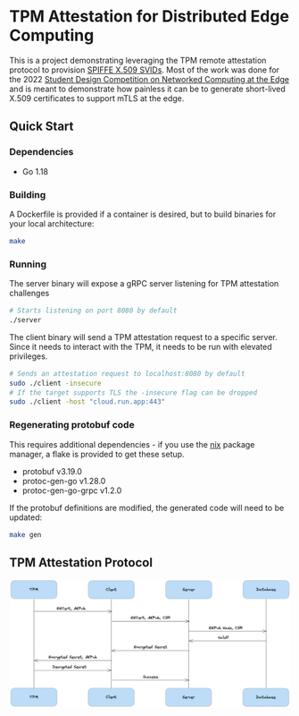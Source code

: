 # TPM Attestation for Distributed Edge Computing

This is a project demonstrating leveraging the TPM remote attestation protocol to provision [SPIFFE X.509 SVIDs](https://spiffe.io/docs/latest/spiffe-about/spiffe-concepts/). Most of the work was done for the 2022 [Student Design Competition on Networked Computing at the Edge](https://smile-sdsu.github.io/cps_iot22/) and is meant to demonstrate how painless it can be to generate short-lived X.509 certificates to support mTLS at the edge.

## Quick Start

### Dependencies

* Go 1.18

### Building

A Dockerfile is provided if a container is desired, but to build binaries for your local architecture:

```bash
make
```

### Running

The server binary will expose a gRPC server listening for TPM attestation challenges

```bash
# Starts listening on port 8080 by default
./server
```

The client binary will send a TPM attestation request to a specific server. Since it needs to interact with the TPM, it needs to be run with elevated privileges.

```bash
# Sends an attestation request to localhost:8080 by default
sudo ./client -insecure
# If the target supports TLS the -insecure flag can be dropped
sudo ./client -host "cloud.run.app:443"
```

### Regenerating protobuf code

This requires additional dependencies - if you use the [nix](https://nixos.org/) package manager, a flake is provided to get these setup.

* protobuf v3.19.0
* protoc-gen-go v1.28.0
* protoc-gen-go-grpc v1.2.0

If the protobuf definitions are modified, the generated code will need to be updated:

```bash
make gen
```

## TPM Attestation Protocol

![TPM Attestation Protocol](img/tpm_attestation.png)
